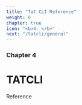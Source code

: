 ```yaml
---
title: "Tat CLI Reference"
weight: 0
chapter: true
icon: "<b>4. </b>"
next: "/tatcli/general"
---
```


### Chapter 4

# TATCLI

Reference
